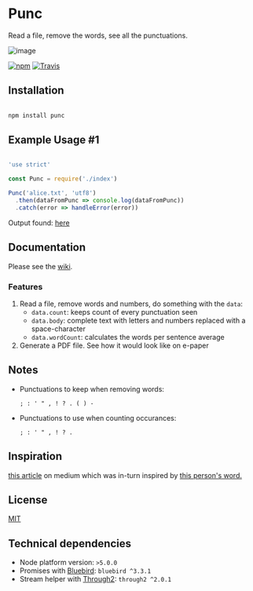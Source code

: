 # Punc
Read a file, remove the words, see all the punctuations.

![image](https://cloud.githubusercontent.com/assets/3915598/13369726/783be3d0-dc9c-11e5-846a-5f1ec6517966.png)

[![npm](https://img.shields.io/npm/v/punc.svg?style=flat-square)](https://badge.fury.io/js/punc)
[![Travis](https://img.shields.io/travis/sgnl/punc.svg?style=flat-square)](https://travis-ci.org/sgnl/punc)

## Installation

```bash

npm install punc

```

## Example Usage #1

```javascript

'use strict'

const Punc = require('./index')

Punc('alice.txt', 'utf8')
  .then(dataFromPunc => console.log(dataFromPunc))
  .catch(error => handleError(error))

```

Output found: [here][EXAMPLE_OUTPUT]

## Documentation
Please see the [wiki][WIKI].

### Features
  1. Read a file, remove words and numbers, do something with the `data`:
     - `data.count`: keeps count of every punctuation seen
     - `data.body`: complete text with letters and numbers replaced with a space-character
     - `data.wordCount`: calculates the words per sentence average
  1. Generate a PDF file. See how it would look like on e-paper

## Notes
  - Punctuations to keep when removing words:

    `; : ' " , ! ? . ( ) -`

  - Punctuations to use when counting occurances:

    `; : ' " , ! ? .`

## Inspiration
[this article][1] on medium which was in-turn inspired by [this person's word.][2]

## License
[MIT][LICENSE]

## Technical dependencies
- Node platform version: `>5.0.0`
- Promises with [Bluebird][Bluebird]: `bluebird ^3.3.1`
- Stream helper with [Through2][Through2]: `through2 ^2.0.1`

<!-- urls -->

[1]: https://medium.com/@neuroecology/punctuation-in-novels-8f316d542ec4#.6e7lvvwp8

[2]: http://www.c82.net/work/?id=347

[WIKI]: https://github.com/sgnl/punc/wiki/Usage

[EXAMPLE_OUTPUT]: https://gist.github.com/sgnl/cce4382fd9302515e838

[LICENSE]: https://github.com/sgnl/punc/blob/master/LICENSE

[Bluebird]: https://github.com/petkaantonov/bluebird/

[Through2]: https://github.com/rvagg/through2

